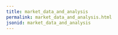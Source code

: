 ```yaml
---
title: market_data_and_analysis
permalink: market_data_and_analysis.html
jsonid: market_data_and_analysis
---
```

